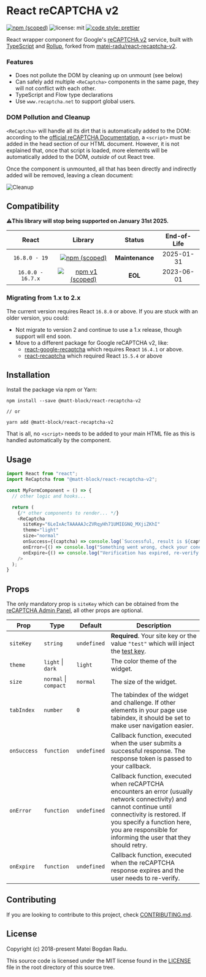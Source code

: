 # React reCAPTCHA v2

[![npm (scoped)][npm_shield]][npm]
![license: mit][license_shield] [![code style: prettier][prettier_shield]][prettier]

React wrapper component for Google's [reCAPTCHA v2][recaptcha_site] service,
built with [TypeScript][typescript] and [Rollup][rollup], forked from [matei-radu/react-recaptcha-v2](https://github.com/matei-radu/react-recaptcha-v2).

### Features

- Does not pollute the DOM by cleaning up on unmount (see below)
- Can safely add multiple `<ReCaptcha>` components in the same page, they
  will not conflict with each other.
- TypeScript and Flow type declarations
- Use `www.recaptcha.net` to support global users.

### DOM Pollution and Cleanup

`<ReCaptcha>` will handle all its dirt that is automatically added to the DOM:
according to the [official reCAPTCHA Documentation][recaptcha_docs], a
`<script>` must be added in the head section of our HTML document. However, it
is not explained that, once that script is loaded, more elements will be
automatically added to the DOM, _outside_ of out React tree.

Once the component is unmounted, all that has been directly and indirectly added
will be removed, leaving a clean document:

![Cleanup][cleanup_gif]

## Compatibility

⚠️**This library will stop being supported on January 31st 2025.**

|       React       |                  Library                  |     Status      | End-of-Life |
| :---------------: | :---------------------------------------: | :-------------: | :---------: |
|   `16.8.0 - 19`   |    [![npm (scoped)][npm_shield]][npm]     | **Maintenance** | 2025-01-31  |
| `16.0.0 - 16.7.x` | [![npm v1 (scoped)][npm_1_shield]][npm_1] |     **EOL**     | 2023-06-01  |

### Migrating from 1.x to 2.x

The current version requires React `16.8.0` or above. If you are stuck with an older version, you could:

- Not migrate to version 2 and continue to use a 1.x release, though support will end soon.
- Move to a different package for Google reCAPTCHA v2, like:
  - [react-google-recaptcha][recaptcha_alternative_1] which requires React `16.4.1` or above.
  - [react-recaptcha][recaptcha_alternative_2] which required React `15.5.4` or above

## Installation

Install the package via npm or Yarn:

```
npm install --save @matt-block/react-recaptcha-v2

// or

yarn add @matt-block/react-recaptcha-v2
```

That is all, no `<script>` needs to be added to your main HTML file as this
is handled automatically by the component.

## Usage

```javascript
import React from "react";
import ReCaptcha from "@matt-block/react-recaptcha-v2";

const MyFormComponent = () => {
  // other logic and hooks...

  return (
    {/* other components to render... */}
    <ReCaptcha
      siteKey="6LeIxAcTAAAAAJcZVRqyHh71UMIEGNQ_MXjiZKhI"
      theme="light"
      size="normal"
      onSuccess={(captcha) => console.log(`Successful, result is ${captcha}`)}
      onError={() => console.log("Something went wrong, check your conenction")}
      onExpire={() => console.log("Verification has expired, re-verify.")}
    />
  );
}
```

## Props

The only mandatory prop is `siteKey` which can be obtained from the
[reCAPTCHA Admin Panel][recaptcha_admin], all other props are optional.

| Prop        | Type                  | Default     | Description                                                                                                                                                                                                                                          |
| ----------- | --------------------- | ----------- | ---------------------------------------------------------------------------------------------------------------------------------------------------------------------------------------------------------------------------------------------------- |
| `siteKey`   | `string`              | `undefined` | **Required**. Your site key or the value `"test"` which will inject the [test key][recaptcha_testkey].                                                                                                                                               |
| `theme`     | `light` \| `dark`     | `light`     | The color theme of the widget.                                                                                                                                                                                                                       |
| `size`      | `normal` \| `compact` | `normal`    | The size of the widget.                                                                                                                                                                                                                              |
| `tabIndex`  | `number`              | `0`         | The tabindex of the widget and challenge. If other elements in your page use tabindex, it should be set to make user navigation easier.                                                                                                              |
| `onSuccess` | `function`            | `undefined` | Callback function, executed when the user submits a successful response. The response token is passed to your callback.                                                                                                                              |
| `onError`   | `function`            | `undefined` | Callback function, executed when reCAPTCHA encounters an error (usually network connectivity) and cannot continue until connectivity is restored. If you specify a function here, you are responsible for informing the user that they should retry. |
| `onExpire`  | `function`            | `undefined` | Callback function, executed when the reCAPTCHA response expires and the user needs to re-verify.                                                                                                                                                     |

## Contributing

If you are looking to contribute to this project, check [CONTRIBUTING.md][contributing].

## License

Copyright (c) 2018-present Matei Bogdan Radu.

This source code is licensed under the MIT license found in the
[LICENSE][license] file in the root directory of this source tree.

<!-- Sources -->

[license]: https://github.com/matei-radu/react-recaptcha-v2/blob/main/LICENSE
[license_shield]: https://img.shields.io/badge/license-MIT-blue.svg
[prettier_shield]: https://img.shields.io/badge/code_style-prettier-ff69b4.svg
[prettier]: https://github.com/prettier/prettier
[npm]: https://www.npmjs.com/package/@matt-block/react-recaptcha-v2
[npm_shield]: https://img.shields.io/npm/v/@matt-block/react-recaptcha-v2/latest
[npm_1]: https://www.npmjs.com/package/@matt-block/react-recaptcha-v2/v/1.0.10
[npm_1_shield]: https://img.shields.io/badge/npm@legacy-v1.0.10-blue
[recaptcha_admin]: https://www.google.com/recaptcha/admin
[recaptcha_docs]: https://developers.google.com/recaptcha/docs/display
[recaptcha_site]: https://developers.google.com/recaptcha/
[recaptcha_testkey]: https://developers.google.com/recaptcha/docs/faq#automated_test
[cleanup_gif]: https://raw.githubusercontent.com/matei-radu/react-recaptcha-v2/main/assets/cleanup.gif
[typescript]: http://www.typescriptlang.org/
[rollup]: https://rollupjs.org
[contributing]: https://github.com/matei-radu/react-recaptcha-v2/blob/main/CONTRIBUTING.md
[recaptcha_alternative_1]: https://github.com/dozoisch/react-google-recaptcha
[recaptcha_alternative_2]: https://github.com/appleboy/react-recaptcha

